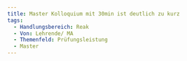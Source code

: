 ```yaml
---
title: Master Kolloquium mit 30min ist deutlich zu kurz
tags:
  - Handlungsbereich: Reak
  - Von: Lehrende/ MA
  - Themenfeld: Prüfungsleistung
  - Master
---
```

